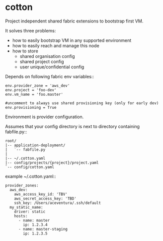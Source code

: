 cotton
======
Project independent shared fabric extensions to bootstrap first VM.

It solves three problems:
 - how to easily bootstrap VM in any supported environment
 - how to easily reach and manage this node
 - how to store
   - shared organisation config
   - shared project config
   - user unique/confidential config

Depends on following fabric env variables::

    env.provider_zone = 'aws_dev'
    env.project = 'foo-dev'
    env.vm_name = 'foo.master'

    #uncomment to always use shared provisioning key (only for early dev)
    env.provisioning = True


Environment is provider configuration.


Assumes that your config directory is next to directory containing fabfile.py::


    root/
    |-- application-deployment/
    |   `-- fabfile.py
    |
    |-- ~/.cotton.yaml
    |-- config/projects/{project}/project.yaml
    `-- config/cotton.yaml



example ~/.cotton.yaml::


    provider_zones:
      aws_dev:
        aws_access_key_id: 'TBV'
        aws_secret_access_key: 'TBD'
        ssh_key: /Users/aceventura/.ssh/default
      my_static_name:
        driver: static
        hosts:
          - name: master
            ip: 1.2.3.4
          - name: master-staging
            ip: 1.2.3.5
